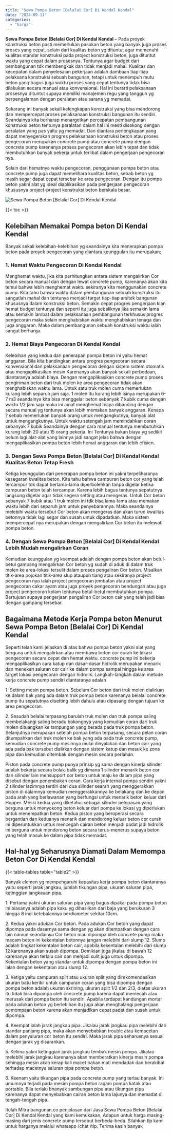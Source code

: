 ```yaml
---
title: "Sewa Pompa Beton [Belalai Cor] Di Kendal Kendal"
date: "2024-09-11"
categories: 
  - "harga"
---
```


**Sewa Pompa Beton \[Belalai Cor\] Di Kendal Kendal** – Pada proyek konstruksi beton pasti memerlukan pasokan beton yang banyak juga proses proses yang cepat. selain dari kualitas beton yg dituntut agar memenuhi kualitas standar konstruksi pada project konstruksi beton, juga dituntut waktu yang cepat dalam prosesnya. Tentunya agar budget dari pembangunan tdk membengkak dan tidak menjadi mahal. Kualitas dan kecepatan dalam penyelesaian pekerjaan adalah dambaan tiap-tiap pelaksana konstruksi sebuah bangunan, tetapi untuk menempuh mutu beton yang bagus juga waktu proses yang cepat tentunya tidak bisa dilakukan secara manual atau konvensional. Hal ini berarti pelaksanaan prosesnya dituntut supaya memiliki manajemen regu yang tangguh yg berpengalaman dengan peralatan atau sarana yg memadai.

Sekarang ini banyak sekali kelengkapan konstruksi yang bisa mendorong dan mempercepat proses pelaksanaan konstruksi bangunan itu sendiri. Seandainya kita berharap menargetkan percepatan pembangunan konstruksi beton tentunya peralatan dalam hal ini mesti disokong dengan peralatan yang pas yaitu yg memadai. Dan diantara perlengkapan yang dapat menyegerakan progres pelaksanaan konstruksi beton atau proses pengecoran merupakan concrete pump atau concrete pump dengan concrete pump karenanya proses pengecoran akan lebih tepat dan tidak membutuhkan banyak pekerja untuk terlibat dalam pengerjaan pengecoran nya.

Selain dari hematnya waktu pengecoran, penggunaan pompa beton atau concrete pump juga dapat memelihara kualitas beton, sebab beton yg masih segar dapat cepat tersebar ke area pengecoran. Dengan itu pompa beton yakni alat yg ideal diaplikasikan pada pengerjaan pengecoran khususnya project-project konstruksi beton berskala besar.

![Sewa Pompa Beton [Belalai Cor] Di Kendal Kendal](/images/sewa-concrete-pump-21.png)

{{< toc >}}

## Kelebihan Memakai Pompa beton Di Kendal Kendal

Banyak sekali kelebihan-kelebihan yg seandainya kita menerapkan pompa beton pada proyek pengecoran yang diantara keunggulan itu merupakan;

### 1\. Hemat Waktu Pengecoran Di Kendal Kendal

Menghemat waktu, jika kita perhitungkan antara sistem mengalirkan Cor beton secara manual dan dengan lewat concrete pump, karenanya akan kita temui bahwa lebih menghemat waktu sekiranya kita menggunakan concrete pump. Kita tahu bahwa waktu dalam pembangunan sebuah konstruksi itu sangatlah mahal dan tentunya menjadi target tiap-tiap arsitek bangunan khususnya dalam konstruksi beton. Semakin cepat progres pengerjaan kian hemat budget tentunya dan seperti itu juga sebaliknya jika semakin lama atau semakin lambat dalam pelaksanaan pembangunan terkhusus progres pengecoran maka selain menghabiskan waktu menghabiskan tenaga dan juga anggaran. Maka dalam pembangunan sebuah konstruksi waktu ialah sangat berharga.

### 2\. Hemat Biaya Pengecoran Di Kendal Kendal

Kelebihan yang kedua dari penerapan pompa beton ini yaitu hemat anggaran. Bila kita bandingkan antara progres pengecoran secara konvensional dan pelaksanaan pengecoran dengan sistem sistem otomatis atau mengaplikasikan mesin Karenanya akan banyak sekali perbedaan, diantaranya adalah biaya. Dengan mengaplikasikan concrete pump proses pengiriman beton dari truk molen ke area pengecoran tidak akan menghabiskan waktu lama. Untuk satu truk molen cuma memerlukan kurang lebih separuh jam saja. 1 molen itu kurang lebih isinya merupakan 6-7 m3 seandainya kita bisa menggelar beton sebanyak 7 kubik cuma dengan waktu 1/2 jam saja maka ini amat menghemat biaya dibanding dengan secara manual yg tentunya akan lebih memakan banyak anggaran. Kenapa ? sebab memerlukan banyak orang untuk mengangkutnya, banyak alat untuk mengangkutnya. Untuk waktu setengah jam memindahkan coran sebanyak 7 kubik Seandainya dengan cara manual tentunya membutuhkan kurang lebih 20 atau 15 orang pekerja. Ini Tentunya bukan biaya yg sedikit belum lagi alat-alat yang lainnya jadi sangat jelas bahwa dengan mengaplikasikan pompa beton lebih hemat anggaran dan lebih efisien.

### 3\. Dengan Sewa Pompa Beton \[Belalai Cor\] Di Kendal Kendal Kualitas Beton Tetap Fresh

Ketiga keunggulan dari penerapan pompa beton ini yakni terpeliharanya kesegaran kwalitas beton. Kita tahu bahwa campuran beton cor yang telah tercampur tdk dapat berlama-lama diperbolehkan tanpa digelar ketika campuran beton telah tercampur. Karena lebih bagus tentunya sepatutnya langsung digelar agar tidak segera setting atau mengeras. Untuk Cor beton sebanyak 7 kubik atau 1 truk molen ini tdk bisa lama-lama atau memakan waktu lebih dari separuh jam untuk penyebarannya. Maka seandainya melebihi waktu tersebut Cor beton akan mengeras dan akan turun kwalitas betonnya tidak lagi segar dan susah untuk dipadatkan. Maka sistem mempercepat nya merupakan dengan mengalirkan Cor beton itu melewati pompa beton.

### 4\. Dengan Sewa Pompa Beton \[Belalai Cor\] Di Kendal Kendal Lebih Mudah mengalirkan Coran

Kemudian keunggulan yg keempat adalah dengan pompa beton akan betul-betul gampang mengalirkan Cor beton yg sudah di aduk di dalam truk molen ke area-lokasi tersulit dalam proses pengaliran Cor beton. Misalkan titik-area pojokan titik-area slup ataupun tiang atau sekiranya project pengecoran nya ialah project pengecoran jembatan atau project pengecoran cakar ayam atau juga proyek pengecoran bendungan atau juga project pengecoran kolam tentunya betul-betul membutuhkan pompa. Bertujuan supaya pengerjaan pengaliran Cor beton cair yang telah jadi bisa dengan gampang tersebar.

## Bagaimana Metode Kerja Pompa beton Menurut Sewa Pompa Beton \[Belalai Cor\] Di Kendal Kendal

Seperti telah kami jelaskan di atas bahwa pompa beton yakni alat yang berguna untuk mengalirkan atau membawa beton cor curah ke lokasi pengecoran secara cepat dan hemat waktu. concrete pump ini bekerja mengaplikasikan cara katup dan dasar-dasar hidrolik merupakan menarik dan menekan saluran cor cair ke dalam pompa sampai hingga ke area target lokasi pengecoran dengan hidrolik. Langkah-langkah dalam metode kerja concrete pump sendiri diantaranya adalah

1\. Setting mesin pompa beton. Sebelum Cor beton dari truk molen dialirkan ke dalam bak yang ada dalam truk pompa beton karenanya belalai concrete pump itu sepatutnya disetting lebih dahulu atau dipasang dengan tujuan ke area pengecoran.

2\. Sesudah belalai terpasang barulah truk molen dan truk pompa saling membelakangi saling beradu bokongnya yang kemudian coran dari truk molen dituangkan ke tampungan yang berada pada truk pompa beton. Selanjutnya merupakan setelah pompa beton terpasang, secara pelan coran ditumpahkan dari truk molen ke bak yang ada pada truk concrete pump, kemudian concrete pump mesinnya mulai dinyalakan dan beton cair yang ada pada bak tersebut dialirkan dengan sistem katup dan masuk ke zona pipa dan kemudian ditembak dengan mesin secara perlahan.

Piston pada concrete pump punya prinsip yg sama dengan kinerja silinder adalah bekerja secara bolak-balik yg dimana 1 silinder menarik beton cor dan silinder lain mensupport cor beton untuk maju ke dalam pipa yang disebut dengan penembakan coran. Cara kerja internal pompa sendiri yakni 2 silinder lazimnya terdiri dari dua silinder searah yang menggerakkan piston di dalamnya kemudian menggerakkannya ke belakang dan ke depan pada arah yang berlawanan yang berfungsi untuk menarik beton keluar dari Hopper. Meski kedua yang diketahui sebagai silinder pelepasan yang berguna untuk menyokong beton keluar dari pompa ke lokasi yg diperlukan untuk menempatkan beton. Kedua piston yang beroperasi secara bergantian dan keduanya menarik dan mendorong keluar beton cor curah ini diperuntukkan untuk mencegah cairan beton menjadi padat jadi hidrolik ini berguna untuk mendorong beton secara terus-menerus supaya beton yang telah masuk ke dalam pipa tidak memadat.

## Hal-hal yg Seharusnya Diamati Dalam Memompa Beton Cor Di Kendal Kendal

{{< table-tables table="table2" >}}

Banyak elemen yg mempengaruhi kapasitas kerja pompa beton diantaranya yaitu seperti jarak jangkau, jumlah tikungan pipa, ukuran saluran pipa, ketinggian jangkauan pipa.

1\. Pertama yakni ukuran saluran pipa yang bagus dipakai pada pompa beton ini biasanya adalah pipa kaku yg dihasilkan dari baja yang berukuran 3 hingga 8 inci ketebalannya berdiameter sekitar 10cm.

2\. Kedua yakni adukan Cor beton. Pada adukan Cor beton yang dapat dipompa pada dasarnya sama dengan yg akan ditempatkan dengan cara lain namun seandainya Cor beton mau dipompa oleh concrete pump maka macam beton ini kekentalan betonnya jangan melebihi dari slump 12. Slump adalah tingkat kekentalan beton cair, apabila kekentalan melebihi dari slump 12 karenanya akan susah dipompa. Demikian juga jikalau di bawah 12 karenanya akan terlalu cair dan menjadi sulit juga untuk dipompa. Kekentalan beton yang standar untuk dipompa dengan pompa beton ini ialah dengan kekentalan atau slump 12.

3\. Ketiga yaitu campuran split atau ukuran split yang direkomendasikan ukuran batu kerikil untuk campuran coran yang bisa dipompa dengan pompa beton adalah ukuran skrining, ukuran split 1/2 dan 2/3, diatas ukuran itu tidak bisa dipompa oleh concrete pump karena dapat memecah atau merusak dari pompa beton itu sendiri. Apabila terdapat kandungan mortar pada adukan beton yg berlebihan itu juga akan menghalangi pengerjaan pemompaan beton karena akan menjadikan cepat padat dan susah untuk dipompa.

4\. Keempat ialah jarak jangkau pipa. Jikalau jarak jangkau pipa melebihi dari standar panjang pipa, maka akan menyebabkan trouble atau kemacetan dalam penyaluran cor beton itu sendiri. Maka jarak pipa seharusnya sesuai dengan jarak yg disarankan.

5\. Kelima yakni ketinggian jarak jangkau tembak mesin pompa. Jikalau melebihi jarak jangkau karenanya akan memberatkan kinerja mesin pompa sehingga mesin akan kerap kali macet bakan mati mendadak dan berakibat terhadap macetnya saluran pipa pompa beton.

6\. Keenam yaitu tikungan pipa pada concrete pump yang terlau banyak. Ini umumnya terjadi pada mesim pompa beton ragam pompa katak atau portable. Bila terlalu bnanyak sambungan pipa atau tikungan pipa karenanya dapat menyebabkan cairan beton lama lajunya dan memadat di tengah-tengah pipa.

Itulah Mitra bangunan.co penjelasan dari Jasa Sewa Pompa Beton \[Belalai Cor\] Di Kendal Kendal yang kami kemukakan, Adapun untuk harga masing-masing dari jenis concrete pump tersebut berbeda-beda. Silahkan tlp kami untuk harganya melalui whatsapp /chat /tlp. Terima kasih banyak
